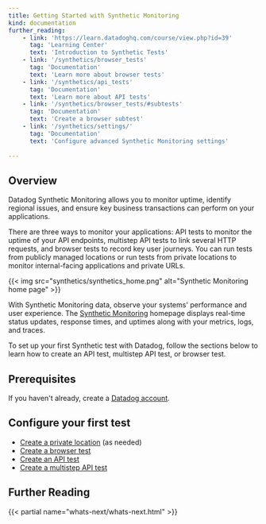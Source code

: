 ```yaml
---
title: Getting Started with Synthetic Monitoring
kind: documentation
further_reading:
    - link: 'https://learn.datadoghq.com/course/view.php?id=39'
      tag: 'Learning Center'
      text: 'Introduction to Synthetic Tests'
    - link: '/synthetics/browser_tests'
      tag: 'Documentation'
      text: 'Learn more about browser tests'
    - link: '/synthetics/api_tests'
      tag: 'Documentation'
      text: 'Learn more about API tests'
    - link: '/synthetics/browser_tests/#subtests'
      tag: 'Documentation'
      text: 'Create a browser subtest'
    - link: '/synthetics/settings/'
      tag: 'Documentation'
      text: 'Configure advanced Synthetic Monitoring settings'
      
---
```


## Overview

Datadog Synthetic Monitoring allows you to monitor uptime, identify regional issues, and ensure key business transactions can perform on your applications.

There are three ways to monitor your applications: API tests to monitor the uptime of your API endpoints, multistep API tests to link several HTTP requests, and browser tests to record key user journeys. You can run tests from publicly managed locations or run tests from private locations to monitor internal-facing applications and private URLs. 

{{< img src="synthetics/synthetics_home.png" alt="Synthetic Monitoring home page" >}}

With Synthetic Monitoring data, observe your systems' performance and user experience. The [Synthetic Monitoring][1] homepage displays real-time status updates, response times, and uptimes along with your metrics, logs, and traces.

To set up your first Synthetic test with Datadog, follow the sections below to learn how to create an API test, multistep API test, or browser test. 

## Prerequisites

If you haven't already, create a [Datadog account][2].

## Configure your first test

- [Create a private location][3] (as needed)
- [Create a browser test][4]
- [Create an API test][5]
- [Create a multistep API test][5]

## Further Reading

{{< partial name="whats-next/whats-next.html" >}}

[1]: https://app.datadoghq.com/synthetics/list
[2]: https://www.datadoghq.com/
[3]: /getting_started/synthetics/private_location/
[4]: /getting_started/synthetics/browser_test/
[5]: /getting_started/synthetics/api_test/
[6]: /getting_started/synthetics/api_test/#create-a-multistep-api-test
